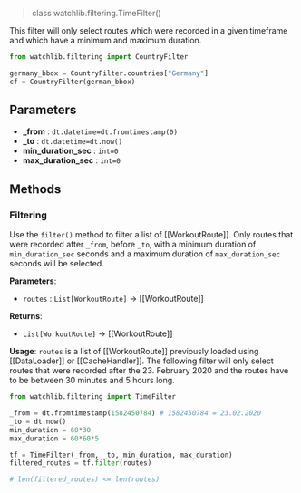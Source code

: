 > class watchlib.filtering.TimeFilter()

This filter will only select routes which were recorded in a given timeframe and which have a minimum and maximum duration.

```python
from watchlib.filtering import CountryFilter

germany_bbox = CountryFilter.countries["Germany"]
cf = CountryFilter(german_bbox)
```


## Parameters
- **_from** : `dt.datetime=dt.fromtimestamp(0)` 
- **_to** : `dt.datetime=dt.now()` 
- **min_duration_sec** : `int=0` 
- **max_duration_sec** : `int=0` 


## Methods
### Filtering
Use the `filter()` method to filter a list of [[WorkoutRoute]]. Only routes that were recorded after `_from`, before `_to`, with a minimum duration of `min_duration_sec` seconds and a maximum duration of `max_duration_sec` seconds will be selected.

**Parameters**:
- `routes` : `List[WorkoutRoute]` -> [[WorkoutRoute]]

**Returns**: 
- `List[WorkoutRoute]` → [[WorkoutRoute]]

**Usage**:
`routes` is a list of [[WorkoutRoute]] previously loaded using [[DataLoader]] or [[CacheHandler]].
The following filter will only select routes that were recorded after the 23. February 2020 and the routes have to be between 30 minutes and 5 hours long.

```python
from watchlib.filtering import TimeFilter

_from = dt.fromtimestamp(1582450784) # 1582450784 = 23.02.2020
_to = dt.now()
min_duration = 60*30
max_duration = 60*60*5

tf = TimeFilter(_from, _to, min_duration, max_duration)
filtered_routes = tf.filter(routes)

# len(filtered_routes) <= len(routes)
```
